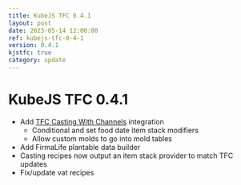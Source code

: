 ```yaml
---
title: KubeJS TFC 0.4.1
layout: post
date: 2023-05-14 12:00:00
ref: kubejs-tfc-0-4-1
version: 0.4.1
kjstfc: true
category: update
---
```


# KubeJS TFC 0.4.1

- Add [TFC Casting With Channels](https://www.curseforge.com/minecraft/mc-mods/tfc-casting-with-channels) integration
    - Conditional and set food date item stack modifiers
    - Allow custom molds to go into mold tables
- Add FirmaLife plantable data builder
- Casting recipes now output an item stack provider to match TFC updates
- Fix/update vat recipes
